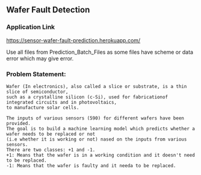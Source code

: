 ## Wafer Fault Detection
### Application Link
https://sensor-wafer-fault-prediction.herokuapp.com/

Use all files from Prediction_Batch_Files as some files have scheme or data error which may give error.
### Problem Statement:
   
    Wafer (In electronics), also called a slice or substrate, is a thin slice of semiconductor,
    such as a crystalline silicon (c-Si), used for fabricationof integrated circuits and in photovoltaics,
    to manufacture solar cells.
    
    The inputs of various sensors (590) for different wafers have been provided.
    The goal is to build a machine learning model which predicts whether a wafer needs to be replaced or not
    (i.e whether it is working or not) nased on the inputs from various sensors.
    There are two classes: +1 and -1.
    +1: Means that the wafer is in a working condition and it doesn't need to be replaced.
    -1: Means that the wafer is faulty and it needa to be replaced.
    

    
    
    
    
     
    
     
    
